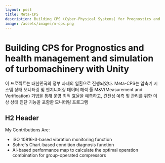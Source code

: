 ```yaml
---
layout: post
title: Meta-CPS
description: Building CPS (Cyber-Physical Systems) for Prognostics and health management and simulation of turbomachinery with Unity 
image: /assets/images/m-cps.png
---
```



Building CPS for Prognostics and health management and simulation of turbomachinery with Unity 
============

이 프로젝트는 대한민국의 정부 과제의 일환으로 진행되었다. Meta-CPS는 압축기 시스템 상태 모니터링 및 엔지니어링 데이터 해석 툴
M&V(Measurement and Verification) 기법을 통해 운영 최적 효율을 예측하고, 건전성 예측 및 관리를 위한 이상 상태 진단 기능을 포함한 모니터링 프로그램

H2 Header
------------

My Contributions Are:

- ISO 10816-3-based vibration monitoring function
- Sohre's Chart-based condition diagnosis function
- AI-based performance map to calculate the optimal operation combination for group-operated compressors

